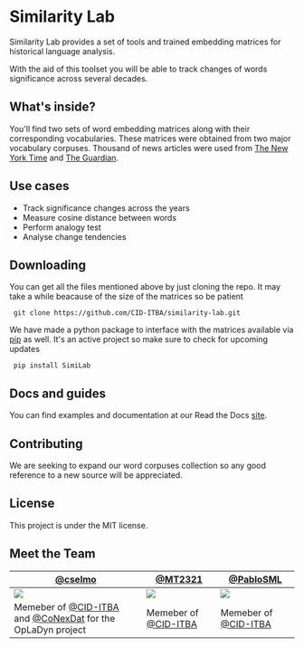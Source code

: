 # Similarity Lab

Similarity Lab provides a set of tools and trained embedding matrices for historical language analysis.

With the aid of this toolset you will be able to track changes of words significance across several decades.

## What's inside?

You'll find two sets of word embedding matrices along with their corresponding vocabularies.
These matrices were obtained from two major vocabulary corpuses. Thousand of news articles were used from [The New York Time](https://www.nytimes.com/) and [The Guardian](https://www.theguardian.com/uk).

## Use cases

- Track significance changes across the years
- Measure cosine distance between words
- Perform analogy test
- Analyse change tendencies

## Downloading

You can get all the files mentioned above by just cloning the repo. It may take a while beacause of the size of the matrices so be patient

```
 git clone https://github.com/CID-ITBA/similarity-lab.git
```

We have made a python package to interface with the matrices available via [pip](https://pypi.org/project/pandas) as well. It's an active project so make sure to check for upcoming updates

```
 pip install SimiLab
```

## Docs and guides

You can find examples and documentation at our Read the Docs [site](https://cid-docs.readthedocs.io/en/latest/).

## Contributing

We are seeking to expand our word corpuses collection so any good reference to a new source will be appreciated.

## License

This project is under the MIT license.

## Meet the Team

| [@cselmo][cselmo-user]                                                                     | [@MT2321][mt2321-user]               | [@PabloSML][pablosml-user]      |
| ------------------------------------------------------------------------------------------ | ------------------------------------ | ------------------------------------ |
| ![][cselmo-img]                                                                            | ![][mt2321-img]                      | ![][pablosml-img]                    |
| Memeber of [@CID-ITBA][cid-itba-org] and [@CoNexDat][conexdat-org] for the OpLaDyn project | Memeber of [@CID-ITBA][cid-itba-org] | Memeber of [@CID-ITBA][cid-itba-org] |

[cselmo-img]: https://avatars2.githubusercontent.com/u/10964880?s=460&v=4
[mt2321-img]: https://avatars3.githubusercontent.com/u/42226186?s=96&v=4
[pablosml-img]: https://avatars2.githubusercontent.com/u/42211042?s=96&v=4
[cselmo-user]: https://github.com/cselmo
[mt2321-user]: https://github.com/MT2321
[pablosml-user]: https://github.com/PabloSML
[cid-itba-org]: https://github.com/CID-ITBA
[conexdat-org]: https://github.com/CoNexDat

<!-- https://code.google.com/archive/p/word2vec/ -->
